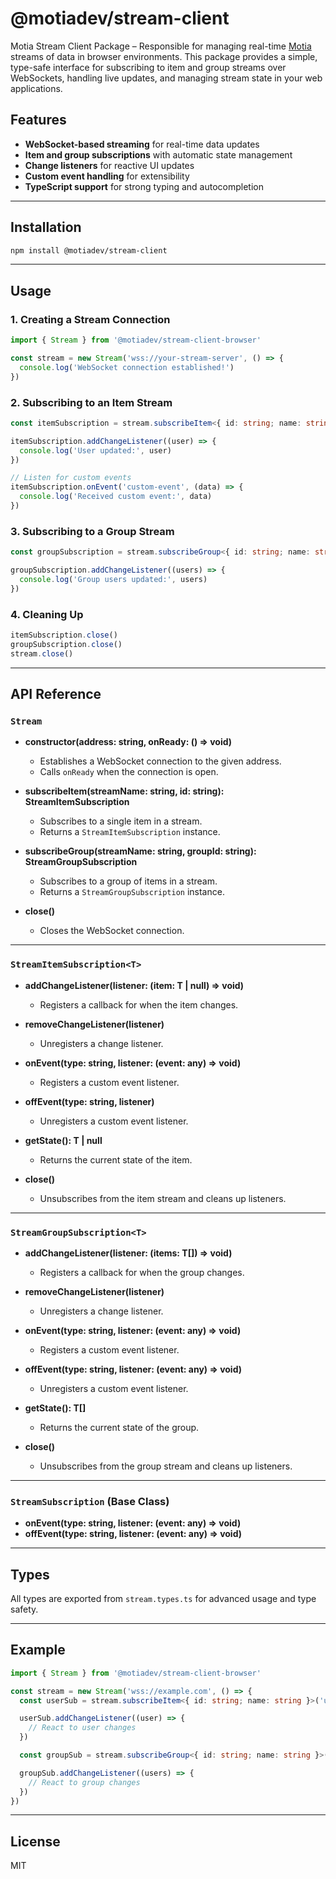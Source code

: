 # @motiadev/stream-client

Motia Stream Client Package – Responsible for managing real-time [Motia](https://motia.dev) streams of data in browser environments. This package provides a simple, type-safe interface for subscribing to item and group streams over WebSockets, handling live updates, and managing stream state in your web applications.

## Features

- **WebSocket-based streaming** for real-time data updates
- **Item and group subscriptions** with automatic state management
- **Change listeners** for reactive UI updates
- **Custom event handling** for extensibility
- **TypeScript support** for strong typing and autocompletion

---

## Installation

```bash
npm install @motiadev/stream-client
```

---

## Usage

### 1. Creating a Stream Connection

```typescript
import { Stream } from '@motiadev/stream-client-browser'

const stream = new Stream('wss://your-stream-server', () => {
  console.log('WebSocket connection established!')
})
```

### 2. Subscribing to an Item Stream

```typescript
const itemSubscription = stream.subscribeItem<{ id: string; name: string }>('users', 'user-123')

itemSubscription.addChangeListener((user) => {
  console.log('User updated:', user)
})

// Listen for custom events
itemSubscription.onEvent('custom-event', (data) => {
  console.log('Received custom event:', data)
})
```

### 3. Subscribing to a Group Stream

```typescript
const groupSubscription = stream.subscribeGroup<{ id: string; name: string }>('users', 'group-abc')

groupSubscription.addChangeListener((users) => {
  console.log('Group users updated:', users)
})
```

### 4. Cleaning Up

```typescript
itemSubscription.close()
groupSubscription.close()
stream.close()
```

---

## API Reference

### `Stream`

- **constructor(address: string, onReady: () => void)**

  - Establishes a WebSocket connection to the given address.
  - Calls `onReady` when the connection is open.

- **subscribeItem<T>(streamName: string, id: string): StreamItemSubscription<T>**

  - Subscribes to a single item in a stream.
  - Returns a `StreamItemSubscription` instance.

- **subscribeGroup<T>(streamName: string, groupId: string): StreamGroupSubscription<T>**

  - Subscribes to a group of items in a stream.
  - Returns a `StreamGroupSubscription` instance.

- **close()**
  - Closes the WebSocket connection.

---

### `StreamItemSubscription<T>`

- **addChangeListener(listener: (item: T | null) => void)**

  - Registers a callback for when the item changes.

- **removeChangeListener(listener)**

  - Unregisters a change listener.

- **onEvent(type: string, listener: (event: any) => void)**

  - Registers a custom event listener.

- **offEvent(type: string, listener)**

  - Unregisters a custom event listener.

- **getState(): T | null**

  - Returns the current state of the item.

- **close()**
  - Unsubscribes from the item stream and cleans up listeners.

---

### `StreamGroupSubscription<T>`

- **addChangeListener(listener: (items: T[]) => void)**

  - Registers a callback for when the group changes.

- **removeChangeListener(listener)**

  - Unregisters a change listener.

- **onEvent(type: string, listener: (event: any) => void)**

  - Registers a custom event listener.

- **offEvent(type: string, listener: (event: any) => void)**

  - Unregisters a custom event listener.

- **getState(): T[]**

  - Returns the current state of the group.

- **close()**
  - Unsubscribes from the group stream and cleans up listeners.

---

### `StreamSubscription` (Base Class)

- **onEvent(type: string, listener: (event: any) => void)**
- **offEvent(type: string, listener: (event: any) => void)**

---

## Types

All types are exported from `stream.types.ts` for advanced usage and type safety.

---

## Example

```typescript
import { Stream } from '@motiadev/stream-client-browser'

const stream = new Stream('wss://example.com', () => {
  const userSub = stream.subscribeItem<{ id: string; name: string }>('users', 'user-1')

  userSub.addChangeListener((user) => {
    // React to user changes
  })

  const groupSub = stream.subscribeGroup<{ id: string; name: string }>('users', 'group-1')

  groupSub.addChangeListener((users) => {
    // React to group changes
  })
})
```

---

## License

MIT

